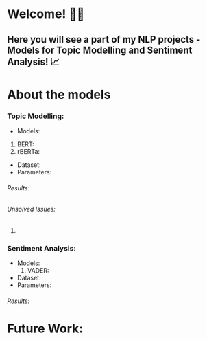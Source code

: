 # Welcome! 🙋‍♂️
## Here you will see a part of my NLP projects - Models for Topic Modelling and Sentiment Analysis! 📈

# About the models
### Topic Modelling:
- Models:
1. BERT:
2. rBERTa:
- Dataset:
- Parameters:

###### Results:
###### Unsolved Issues:
1. 

### Sentiment Analysis:
- Models:
  1. VADER: 
- Dataset: 
- Parameters:

###### Results:

# Future Work:
